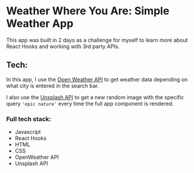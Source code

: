 # Weather Where You Are: Simple Weather App

This app was built in 2 days as a challenge for myself to learn more about React Hooks and working with 3rd party APIs.

## Tech:

In this app, I use the [Open Weather API](https://openweathermap.org/api) to get weather data depending on what city is entered in the search bar.

I also use the [Unsplash API](https://unsplash.com/developers) to get a new random image with the specific query `'epic nature'` every time the full app component is rendered.

### Full tech stack:
- Javascript
- React Hooks
- HTML
- CSS
- OpenWeather API
- Unsplash API
